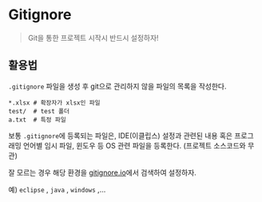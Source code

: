 # Gitignore

> Git을 통한 프로젝트 시작시 반드시 설정하자!

## 활용법

`.gitignore` 파일을 생성 후 git으로 관리하지 않을 파일의 목록을 작성한다.

```
*.xlsx # 확장자가 xlsx인 파일
test/  # test 폴더
a.txt  # 특정 파일
```

보통 `.gitignore`에 등록되는 파일은, IDE(이클립스) 설정과 관련된 내용 혹은 프로그래밍 언어별 임시 파일, 윈도우 등 OS 관련 파일을 등록한다. (프로젝트 소스코드와 무관)

잘 모르는 경우 해당 환경을 [gitignore.io](https://gitignore.io)에서 검색하여 설정하자.

예) `eclipse` , `java` , `windows` ,...

